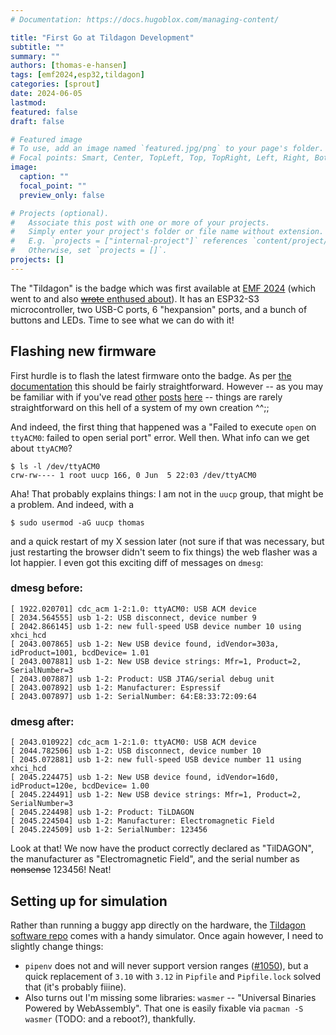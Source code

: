 ```yaml
---
# Documentation: https://docs.hugoblox.com/managing-content/

title: "First Go at Tildagon Development"
subtitle: ""
summary: ""
authors: [thomas-e-hansen]
tags: [emf2024,esp32,tildagon]
categories: [sprout]
date: 2024-06-05
lastmod:
featured: false
draft: false

# Featured image
# To use, add an image named `featured.jpg/png` to your page's folder.
# Focal points: Smart, Center, TopLeft, Top, TopRight, Left, Right, BottomLeft, Bottom, BottomRight.
image:
  caption: ""
  focal_point: ""
  preview_only: false

# Projects (optional).
#   Associate this post with one or more of your projects.
#   Simply enter your project's folder or file name without extension.
#   E.g. `projects = ["internal-project"]` references `content/project/deep-learning/index.md`.
#   Otherwise, set `projects = []`.
projects: []
---
```


The "Tildagon" is the badge which was first available at
[EMF 2024](https://emfcamp.org)
(which went to and also
[~~wrote~~ enthused about](/en/post/emf2024-was-incredible)).
It has an ESP32-S3 microcontroller, two USB-C ports, 6 "hexpansion" ports, and a
bunch of buttons and LEDs. Time to see what we can do with it!

## Flashing new firmware

First hurdle is to flash the latest firmware onto the badge. As per
[the documentation](https://tildagon.badge.emfcamp.org/using-the-badge/end-user-manual/#flash-your-badge)
this should be fairly straightforward. However -- as you may be familiar with if
you've read
[other](/en/post/adventures-in-linux-boot-debugging)
[posts](/en/post/recovering-from-a-broken-smartcard)
[here](/en/post/dualboot-arch-windows-encrypted) --
things are rarely straightforward on this hell of a system of my own creation
^^;;

And indeed, the first thing that happened was a "Failed to execute `open` on
`ttyACM0`: failed to open serial port" error. Well then. What info can we get
about `ttyACM0`?

```
$ ls -l /dev/ttyACM0
crw-rw---- 1 root uucp 166, 0 Jun  5 22:03 /dev/ttyACM0
```

Aha! That probably explains things: I am not in the `uucp` group, that might be
a problem. And indeed, with a

```
$ sudo usermod -aG uucp thomas
```

and a quick restart of my X session later (not sure if that was necessary, but
just restarting the browser didn't seem to fix things) the web flasher was a lot
happier. I even got this exciting diff of messages on `dmesg`:

### dmesg before:

```log
[ 1922.020701] cdc_acm 1-2:1.0: ttyACM0: USB ACM device
[ 2034.564555] usb 1-2: USB disconnect, device number 9
[ 2042.866145] usb 1-2: new full-speed USB device number 10 using xhci_hcd
[ 2043.007865] usb 1-2: New USB device found, idVendor=303a, idProduct=1001, bcdDevice= 1.01
[ 2043.007881] usb 1-2: New USB device strings: Mfr=1, Product=2, SerialNumber=3
[ 2043.007887] usb 1-2: Product: USB JTAG/serial debug unit
[ 2043.007892] usb 1-2: Manufacturer: Espressif
[ 2043.007897] usb 1-2: SerialNumber: 64:E8:33:72:09:64
```

### dmesg after:

```log
[ 2043.010922] cdc_acm 1-2:1.0: ttyACM0: USB ACM device
[ 2044.782506] usb 1-2: USB disconnect, device number 10
[ 2045.072881] usb 1-2: new full-speed USB device number 11 using xhci_hcd
[ 2045.224475] usb 1-2: New USB device found, idVendor=16d0, idProduct=120e, bcdDevice= 1.00
[ 2045.224491] usb 1-2: New USB device strings: Mfr=1, Product=2, SerialNumber=3
[ 2045.224498] usb 1-2: Product: TiLDAGON
[ 2045.224504] usb 1-2: Manufacturer: Electromagnetic Field
[ 2045.224509] usb 1-2: SerialNumber: 123456
```

Look at that! We now have the product correctly declared as "TilDAGON", the
manufacturer as "Electromagnetic Field", and the serial number as ~~nonsense~~
123456! Neat!


## Setting up for simulation

Rather than running a buggy app directly on the hardware, the
[Tildagon software repo](https://github.com:emfcamp/badge-2024-software)
comes with a handy simulator. Once again however, I need to slightly change
things:

* `pipenv` does not and will never support version ranges
    ([#1050](https://github.com/pypa/pipenv/issues/1050)), but a quick
    replacement of `3.10` with `3.12` in `Pipfile` and `Pipfile.lock` solved
    that (it's probably fiiine).
* Also turns out I'm missing some libraries: `wasmer` -- "Universal
    Binaries Powered by WebAssembly". That one is easily fixable via `pacman -S
    wasmer` (TODO: and a reboot?), thankfully.

